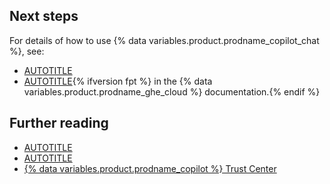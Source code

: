 ## Next steps

For details of how to use {% data variables.product.prodname_copilot_chat %}, see:

* [AUTOTITLE](/copilot/github-copilot-chat/copilot-chat-in-ides/using-github-copilot-chat-in-your-ide)
* [AUTOTITLE](/enterprise-cloud@latest/copilot/github-copilot-chat/copilot-chat-in-github/using-github-copilot-chat-in-githubcom){% ifversion fpt %} in the {% data variables.product.prodname_ghe_cloud %} documentation.{% endif %}

## Further reading

* [AUTOTITLE](/free-pro-team@latest/site-policy/github-terms/github-terms-for-additional-products-and-features#github-copilot)
* [AUTOTITLE](/free-pro-team@latest/site-policy/github-terms/github-copilot-pre-release-terms)
* [{% data variables.product.prodname_copilot %} Trust Center](https://resources.github.com/copilot-trust-center/)
